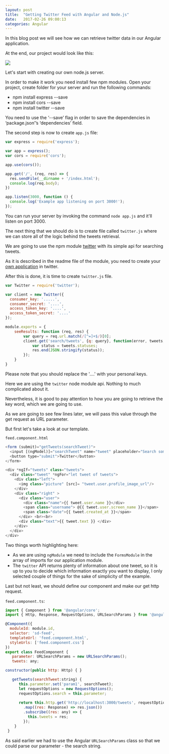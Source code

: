 ```yaml
---
layout: post
title:  "Getting Twitter Feed with Angular and Node.js"
date:   2017-02-26 09:00:13
categories: Angular
---
```


In this blog post we will see how we can retrieve twitter data in our Angular application.

At the end, our project would look like this:

<img src="{{ site.baseurl }}/images/twitter-feed.gif">

Let's start with creating our own node.js server.

In order to make it work you need install few npm modules. Open your project, create folder for your server and run the following commands:

* npm install express --save
* npm install cors --save
* npm install twitter --save

You need to use the ‘--save’ flag in order to save the dependencies in ‘package.json’’s ‘dependencies’ field.

The second step is now to create  `app.js` file:

```javascript
var express = require('express');

var app = express();
var cors = require('cors');

app.use(cors());

app.get('/', (req, res) => {
  res.sendFile(__dirname + '/index.html');
  console.log(req.body);
})

app.listen(3000, function () {
  console.log('Example app listening on port 3000!');
});
```

You can run your server by invoking the command `node app.js` and it'll listen on port 3000.

The next thing that we should do is to create file  called `twitter.js` where we can store all of the logic behind the tweets retrieval.

We are going to use the npm module [twitter](https://www.npmjs.com/package/twitter) with its simple api for searching tweets.

As it is described in the readme file of the module, you need to create your [own application](https://apps.twitter.com/) in twitter.

After this is done, it is time to create `twitter.js` file.

```javascript
var Twitter = require('twitter');

var client = new Twitter({
  consumer_key: '.....',
  consumer_secret: '....',
  access_token_key: '....',
  access_token_secret: '....'
});

module.exports = {
    seeResults: function (req, res) {
        var query = req.url.match(/[^=]+$/)[0];
        client.get('search/tweets', {q: query}, function(error, tweets, response) {
            var status = tweets.statuses;
            res.end(JSON.stringify(status));   
        });
    }
}
```
Please note that you should replace the '....' with your personal keys.

Here we are using the `twitter` node module api. Nothing to much complicated about it.

Nevertheless, it is good to pay attention to how you are going to retrieve the key word, which we are going to use.

As we are going to see few lines later, we will pass this value through the get request as URL parameter.

But first let's take a look at our template.

`feed.component.html`

```javascript
<form (submit)="getTweets(searchTweet)">
  <input [(ngModel)]="searchTweet" name="tweet" placeholder="Search something" autocomplete="off">
  <button type="submit">Twitter</button>
</form>

<div *ngIf="tweets" class="tweets">
  <div class="tweet" *ngFor="let tweet of tweets">
    <div class="left">
      <img class="picture" [src]= "tweet.user.profile_image_url"/>
    </div>
    <div class="right" >
      <div class="user">
        <div class="name">{{ tweet.user.name }}</div>
        <span class="username"> @{{ tweet.user.screen_name }}</span>
        <span class="date">{{ tweet.created_at }}</span>
      </div> <br><br>
      <div class="text">{{ tweet.text }} </div>
    </div>
  </div>
</div>
```

Two things worth highlighting here:

* As we are using `ngModule` we need to include the `FormsModule` in the array of imports for our application module.
* The `twitter` API returns plenty of information about one tweet, so it is up to you to decide which information exactly you want to display, I only selected couple of things for the sake of simplicity of the example.

Last but not least, we should define our component and make our get http request.

`feed.component.ts`:

```javascript
import { Component } from '@angular/core';
import { Http, Response, RequestOptions, URLSearchParams } from '@angular/http';

@Component({
  moduleId: module.id,
  selector: 'sd-feed',
  templateUrl: 'feed.component.html',
  styleUrls: ['feed.component.css']
})
export class FeedComponent {
   parameter: URLSearchParams = new URLSearchParams();
   tweets: any;

constructor(public http: Http) { }

   getTweets(searchTweet:string) {
      this.parameter.set('param1', searchTweet);
      let requestOptions = new RequestOptions();
      requestOptions.search = this.parameter;
      
      return this.http.get('http://localhost:3000/tweets', requestOptions)
        .map((res: Response) => res.json())
        .subscribe((res: any) => {
          this.tweets = res;
        });
    }
 }
```

As said earlier we had to use the Angular `URLSearchParams` class so that we could parse our parameter - the search string.


